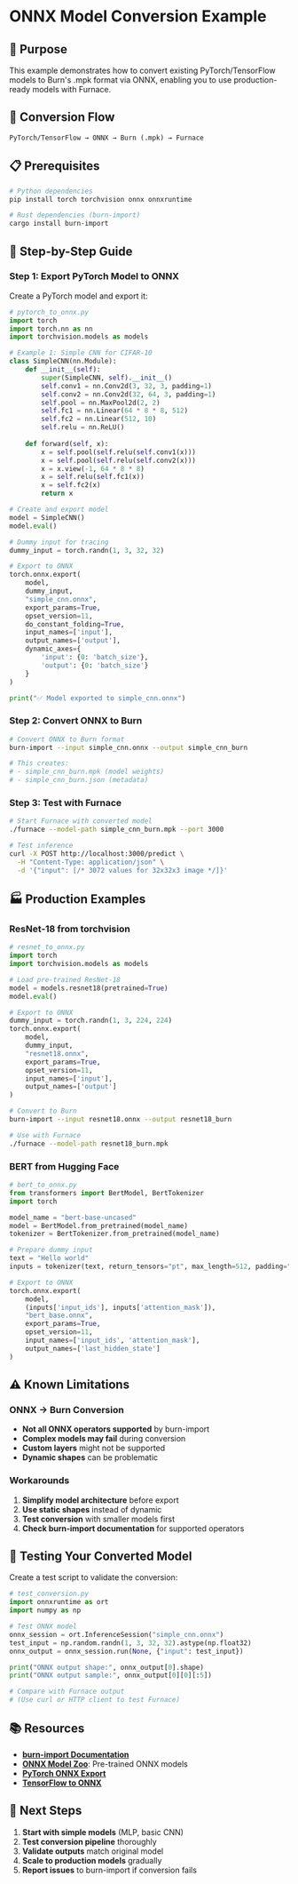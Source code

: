 # ONNX Model Conversion Example

## 🎯 Purpose

This example demonstrates how to convert existing PyTorch/TensorFlow models to Burn's .mpk format via ONNX, enabling you to use production-ready models with Furnace.

## 🔄 Conversion Flow

```
PyTorch/TensorFlow → ONNX → Burn (.mpk) → Furnace
```

## 📋 Prerequisites

```bash
# Python dependencies
pip install torch torchvision onnx onnxruntime

# Rust dependencies (burn-import)
cargo install burn-import
```

## 🚀 Step-by-Step Guide

### Step 1: Export PyTorch Model to ONNX

Create a PyTorch model and export it:

```python
# pytorch_to_onnx.py
import torch
import torch.nn as nn
import torchvision.models as models

# Example 1: Simple CNN for CIFAR-10
class SimpleCNN(nn.Module):
    def __init__(self):
        super(SimpleCNN, self).__init__()
        self.conv1 = nn.Conv2d(3, 32, 3, padding=1)
        self.conv2 = nn.Conv2d(32, 64, 3, padding=1)
        self.pool = nn.MaxPool2d(2, 2)
        self.fc1 = nn.Linear(64 * 8 * 8, 512)
        self.fc2 = nn.Linear(512, 10)
        self.relu = nn.ReLU()
        
    def forward(self, x):
        x = self.pool(self.relu(self.conv1(x)))
        x = self.pool(self.relu(self.conv2(x)))
        x = x.view(-1, 64 * 8 * 8)
        x = self.relu(self.fc1(x))
        x = self.fc2(x)
        return x

# Create and export model
model = SimpleCNN()
model.eval()

# Dummy input for tracing
dummy_input = torch.randn(1, 3, 32, 32)

# Export to ONNX
torch.onnx.export(
    model,
    dummy_input,
    "simple_cnn.onnx",
    export_params=True,
    opset_version=11,
    do_constant_folding=True,
    input_names=['input'],
    output_names=['output'],
    dynamic_axes={
        'input': {0: 'batch_size'},
        'output': {0: 'batch_size'}
    }
)

print("✅ Model exported to simple_cnn.onnx")
```

### Step 2: Convert ONNX to Burn

```bash
# Convert ONNX to Burn format
burn-import --input simple_cnn.onnx --output simple_cnn_burn

# This creates:
# - simple_cnn_burn.mpk (model weights)
# - simple_cnn_burn.json (metadata)
```

### Step 3: Test with Furnace

```bash
# Start Furnace with converted model
./furnace --model-path simple_cnn_burn.mpk --port 3000

# Test inference
curl -X POST http://localhost:3000/predict \
  -H "Content-Type: application/json" \
  -d '{"input": [/* 3072 values for 32x32x3 image */]}'
```

## 🏭 Production Examples

### ResNet-18 from torchvision

```python
# resnet_to_onnx.py
import torch
import torchvision.models as models

# Load pre-trained ResNet-18
model = models.resnet18(pretrained=True)
model.eval()

# Export to ONNX
dummy_input = torch.randn(1, 3, 224, 224)
torch.onnx.export(
    model,
    dummy_input,
    "resnet18.onnx",
    export_params=True,
    opset_version=11,
    input_names=['input'],
    output_names=['output']
)
```

```bash
# Convert to Burn
burn-import --input resnet18.onnx --output resnet18_burn

# Use with Furnace
./furnace --model-path resnet18_burn.mpk
```

### BERT from Hugging Face

```python
# bert_to_onnx.py
from transformers import BertModel, BertTokenizer
import torch

model_name = "bert-base-uncased"
model = BertModel.from_pretrained(model_name)
tokenizer = BertTokenizer.from_pretrained(model_name)

# Prepare dummy input
text = "Hello world"
inputs = tokenizer(text, return_tensors="pt", max_length=512, padding="max_length")

# Export to ONNX
torch.onnx.export(
    model,
    (inputs['input_ids'], inputs['attention_mask']),
    "bert_base.onnx",
    export_params=True,
    opset_version=11,
    input_names=['input_ids', 'attention_mask'],
    output_names=['last_hidden_state']
)
```

## ⚠️ Known Limitations

### ONNX → Burn Conversion
- **Not all ONNX operators supported** by burn-import
- **Complex models may fail** during conversion
- **Custom layers** might not be supported
- **Dynamic shapes** can be problematic

### Workarounds
1. **Simplify model architecture** before export
2. **Use static shapes** instead of dynamic
3. **Test conversion** with smaller models first
4. **Check burn-import documentation** for supported operators

## 🧪 Testing Your Converted Model

Create a test script to validate the conversion:

```python
# test_conversion.py
import onnxruntime as ort
import numpy as np

# Test ONNX model
onnx_session = ort.InferenceSession("simple_cnn.onnx")
test_input = np.random.randn(1, 3, 32, 32).astype(np.float32)
onnx_output = onnx_session.run(None, {"input": test_input})

print("ONNX output shape:", onnx_output[0].shape)
print("ONNX output sample:", onnx_output[0][0][:5])

# Compare with Furnace output
# (Use curl or HTTP client to test Furnace)
```

## 📚 Resources

- **[burn-import Documentation](https://github.com/tracel-ai/burn/tree/main/crates/burn-import)**
- **[ONNX Model Zoo](https://github.com/onnx/models)**: Pre-trained ONNX models
- **[PyTorch ONNX Export](https://pytorch.org/docs/stable/onnx.html)**
- **[TensorFlow to ONNX](https://github.com/onnx/tensorflow-onnx)**

## 🎯 Next Steps

1. **Start with simple models** (MLP, basic CNN)
2. **Test conversion pipeline** thoroughly
3. **Validate outputs** match original model
4. **Scale to production models** gradually
5. **Report issues** to burn-import if conversion fails